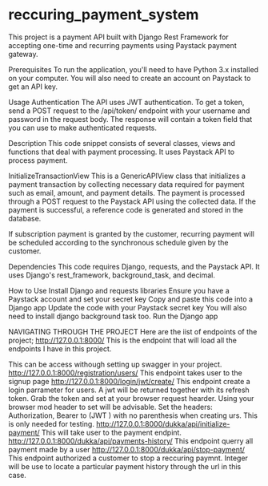 # reccuring_payment_system
This project is a payment API built with Django Rest Framework for accepting one-time and recurring payments using Paystack payment gateway.

Prerequisites
To run the application, you'll need to have Python 3.x installed on your computer. You will also need to create an account on Paystack to get an API key.

Usage
Authentication
The API uses JWT authentication. To get a token, send a POST request to the /api/token/ endpoint with your username and password in the request body. The response will contain a token field that you can use to make authenticated requests.


Description
This code snippet consists of several classes, views and functions that deal with payment processing. It uses Paystack API to process payment.

InitializeTransactionView
This is a GenericAPIView class that initializes a payment transaction by collecting necessary data required for payment such as email, amount, and payment details. The payment is processed through a POST request to the Paystack API using the collected data. If the payment is successful, a reference code is generated and stored in the database.

If subscription payment is granted by the customer, recurring payment will be scheduled according to the synchronous schedule given by the customer.

Dependencies
This code requires Django, requests, and the Paystack API. It uses Django's rest_framework, background_task, and decimal.

How to Use
Install Django and requests libraries
Ensure you have a Paystack account and set your secret key
Copy and paste this code into a Django app
Update the code with your Paystack secret key
You will also need to install django background task too.
Run the Django app

NAVIGATING THROUGH THE PROJECT
Here are the iist of endpoints of the project;
http://127.0.0.1:8000/  This is the endpoint that will load all the endpoints I have in this project.

This can be access withough setting up swagger in your project.
http://127.0.0.1:8000/registration/users/  This endpoint takes user to the signup page
http://127.0.0.1:8000/login/jwt/create/ This endpoint create a login parrameter for users. A jwt will be returned together with its refresh token. Grab the token and set at your browser request hearder. Using your browser mod header to set will be advisable. Set the headers: Authorization, Bearer to (JWT <token>) with no parenthesis when creating urs. This is only needed for testing.
http://127.0.0.1:8000/dukka/api/initialize-payment/ This will take user to the payment endpint.
http://127.0.0.1:8000/dukka/api/payments-history/  This endpoint querry all payment made by a user
http://127.0.0.1:8000/dukka/api/stop-payment/   This endpoint authorized a customer to stop a reccuring paymnt. Integer will be use to locate a particular payment history through the url in this case.  
  
